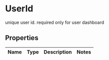

# UserId

unique user id. required only for user dashboard

## Properties

| Name | Type | Description | Notes |
|------------ | ------------- | ------------- | -------------|



